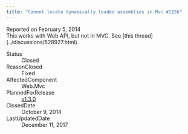 ```yaml
---
title: "Cannot locate dynamically loaded assemblies in Mvc #1156"
---
```

<div class="issue-report">
   <div class="issue-header">Reported on 
      <time datetime="2014-02-05T09:41:17.903-08:00" title="2014-02-05T09:41:17.903-08:00">February 5, 2014</time>
   </div>
   <div class="issue-message" markdown="1">This works with Web API, but not in MVC. See [this thread](../discussions/528927.html).
      
   </div>
   <div class="issue-footer">
      <dl>
         <dt>Status</dt>
         <dd>Closed</dd>
         <dt>ReasonClosed</dt>
         <dd>Fixed</dd>
         <dt>AffectedComponent</dt>
         <dd>Web.Mvc</dd>
         <dt>PlannedForRelease</dt>
         <dd><a href="https://github.com/maxtoroq/MvcCodeRouting/releases/tag/v1.3.0">v1.3.0</a></dd>
         <dt>ClosedDate</dt>
         <dd>
            <time datetime="2014-10-09T11:49:46.67-07:00" title="2014-10-09T11:49:46.67-07:00">October 9, 2014</time>
         </dd>
         <dt>LastUpdatedDate</dt>
         <dd>
            <time datetime="2017-12-11T02:15:56.247-08:00" title="2017-12-11T02:15:56.247-08:00">December 11, 2017</time>
         </dd>
      </dl>
   </div>
</div>